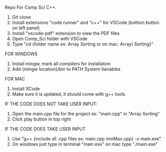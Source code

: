 Repo For Comp Sci C++.
1. Git clone
2. Install extensions "code runner" and "c++" for VSCode (bottom button on left panel)
3. Install "vscode-pdf" extension to view the PDF files
4. Open Comp_Sci folder with VSCode
5. Type "cd {folder name ex: Array Sorting or on mac: Array\ Sorting}"

FOR WINDOWS
1. Install mingw, mark all compilers for installation
2. Add {mingw location}/bin to PATH System Variables

FOR MAC
1. Install XCode
2. Make sure it is updated, it should come with g++ tools

IF THE CODE DOES NOT TAKE USER INPUT: 
1. Open the main.cpp file for the project ex: "main.cpp" in "Array Sorting"
2. Click play button in top right

IF THE CODE DOES TAKE USER INPUT
1. Use "g++ {include all .cpp files ex: main.cpp minMax.cpp} -o main.exe"
2. On windows just type in terminal "main.exe" on mac type "./main.exe"